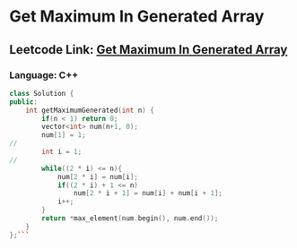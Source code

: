 # Get Maximum In Generated Array

## Leetcode Link: [Get Maximum In Generated Array](https://leetcode.com/problems/get-maximum-in-generated-array/)
### Language: C++

```cpp
class Solution {
public:
    int getMaximumGenerated(int n) {
        if(n < 1) return 0;
        vector<int> num(n+1, 0);
        num[1] = 1;
//         
        int i = 1;
//         
        while((2 * i) <= n){
            num[2 * i] = num[i];
            if((2 * i) + 1 <= n)
                num[2 * i + 1] = num[i] + num[i + 1];
            i++;
        }
        return *max_element(num.begin(), num.end());
    }
};```



